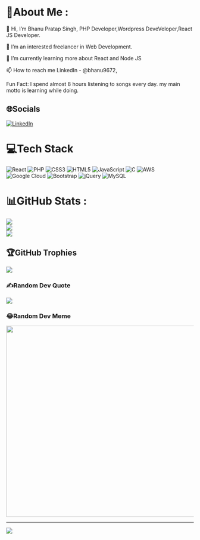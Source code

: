 # 💫About Me :
👋 Hi, I’m Bhanu Pratap Singh, PHP Developer,Wordpress DeveVeloper,React JS Developer.

👀 I’m an interested freelancer in Web Development.

🌱 I’m currently learning more about React and Node JS

📫 How to reach me LinkedIn - @bhanu9672,

Fun Fact: I spend almost 8 hours listening to songs every day. my main motto is learning while doing.

## 🌐Socials
[![LinkedIn](https://img.shields.io/badge/LinkedIn-%230077B5.svg?logo=linkedin&logoColor=white)](https://linkedin.com/in/https://www.linkedin.com/in/bhanu9672) 

# 💻Tech Stack
![React](https://img.shields.io/badge/react-%2320232a.svg?style=flat&logo=react&logoColor=%2361DAFB)
 ![PHP](https://img.shields.io/badge/php-%23777BB4.svg?style=flat&logo=php&logoColor=white)
![CSS3](https://img.shields.io/badge/css3-%231572B6.svg?style=flat&logo=css3&logoColor=white) ![HTML5](https://img.shields.io/badge/html5-%23E34F26.svg?style=flat&logo=html5&logoColor=white) ![JavaScript](https://img.shields.io/badge/javascript-%23323330.svg?style=flat&logo=javascript&logoColor=%23F7DF1E) ![C](https://img.shields.io/badge/c-%2300599C.svg?style=flat&logo=c&logoColor=white) ![AWS](https://img.shields.io/badge/AWS-%23FF9900.svg?style=flat&logo=amazon-aws&logoColor=white) ![Google Cloud](https://img.shields.io/badge/Google%20Cloud-%234285F4.svg?style=flat&logo=google-cloud&logoColor=white) ![Bootstrap](https://img.shields.io/badge/bootstrap-%23563D7C.svg?style=flat&logo=bootstrap&logoColor=white) ![jQuery](https://img.shields.io/badge/jquery-%230769AD.svg?style=flat&logo=jquery&logoColor=white)  ![MySQL](https://img.shields.io/badge/mysql-%2300f.svg?style=flat&logo=mysql&logoColor=white)
# 📊GitHub Stats :
![](https://github-readme-stats.vercel.app/api?username=bhanu9672&theme=vue&hide_border=false&include_all_commits=false&count_private=false)<br/>
![](https://github-readme-streak-stats.herokuapp.com/?user=bhanu9672&theme=vue&hide_border=false)<br/>
![](https://github-readme-stats.vercel.app/api/top-langs/?username=bhanu9672&theme=vue&hide_border=false&include_all_commits=false&count_private=false&layout=compact)

## 🏆GitHub Trophies
![](https://github-profile-trophy.vercel.app/?username=bhanu9672&theme=radical&no-frame=false&no-bg=false&margin-w=4)

### ✍️Random Dev Quote
![](https://quotes-github-readme.vercel.app/api?type=horizontal&theme=radical)

### 😂Random Dev Meme
<img src="https://random-memer.herokuapp.com/" width="512px"/>

---
[![](https://visitcount.itsvg.in/api?id=bhanu9672&icon=2&color=11)](https://visitcount.itsvg.in)
